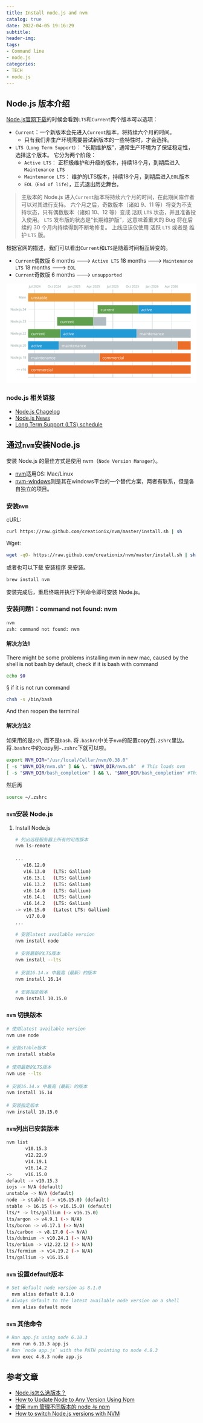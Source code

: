 ```yaml
---
title: Install node.js and nvm
catalog: true
date: 2022-04-05 19:16:29
subtitle:
header-img:
tags:
- Command line
- node.js
categories:
- TECH
- node.js
---
```


## Node.js 版本介绍

[Node.js官网下载](https://nodejs.org/en/)的时候会看到`LTS`和`Current`两个版本可以选项：

- `Current`：一个新版本会先进入`Current`版本，将持续六个月的时间。
  - 只有我们非生产环境需要尝试新版本的一些特性时，才会选择。
- `LTS（Long Term Support）`： “长期维护版”，通常生产环境为了保证稳定性，选择这个版本。 它分为两个阶段：
  - `Active LTS`： 正积极维护和升级的版本，持续18个月，到期后进入`Maintenance LTS`
  - `Maintenance LTS`： 维护的LTS版本，持续18个月，到期后进入`EOL`版本
  - `EOL（End of life）`，正式退出历史舞台。

> 主版本的 Node.js 进入`Current`版本将持续六个月的时间，在此期间库作者可以对其进行支持。 六个月之后，奇数版本（诸如 9、11 等）将变为不支持状态，只有偶数版本（诸如 10、12 等）变成 活跃 `LTS` 状态，并且准备投入使用。 `LTS` 发布版的状态是“长期维护版”，这意味着重大的 Bug 将在后续的 30 个月内持续得到不断地修复。 上线应该仅使用 活跃 `LTS` 或者是 维护 `LTS` 版。

根据官网的描述，我们可以看出`Current`和`LTS`是随着时间相互转变的。

- `Current`偶数版 6 months ---> `Active LTS` 18 months ---> `Maintenance LTS` 18 months  ---> `EOL`
- `Current`奇数版 6 months ---> `unsupported`

![Long Term Support (LTS) schedule](https://raw.githubusercontent.com/nodejs/Release/master/schedule.svg?sanitize=true)

### node.js 相关链接

- [Node.js Chagelog](https://github.com/nodejs/node/blob/master/doc/changelogs/CHANGELOG_V16.md#16.14.2)
- [Node.js News](https://nodejs.org/tr/blog/)
- [Long Term Support (LTS) schedule](https://nodejs.org/en/about/releases/)

## 通过`nvm`安装Node.js

安装 Node.js 的最佳方式是使用 nvm（`Node Version Manager`）。

- [nvm](https://nodejs.org/zh-cn/download/package-manager/#nvm)适用OS: Mac/Linux
- [nvm-windows](https://link.juejin.cn/?target=https%3A%2F%2Fgithub.com%2Fcoreybutler%2Fnvm-windows%2Freleases)则是其在windows平台的一个替代方案，两者有联系，但是各自独立的项目。

### 安装`nvm`

cURL:

```bash
curl https://raw.github.com/creationix/nvm/master/install.sh | sh
```

Wget:

```bash
wget -qO- https://raw.github.com/creationix/nvm/master/install.sh | sh
```

或者也可以下载 安装程序 来安装。

```bash
brew install nvm
```

安装完成后，重启终端并执行下列命令即可安装 Node.js。

### 安装问题1：command not found: nvm

```bash
nvm
zsh: command not found: nvm
```

#### 解决方法1

There might be some problems installing nvm in new mac, caused by the shell is not bash by default, check if it is bash with command

```bash
echo $0
```

§ if it is not run command

```bash
chsh -s /bin/bash
```

And then reopen the terminal

#### 解决方法2

如果用的是`zsh`, 而不是`bash`. 将`.bashrc`中关于`nvm`的配置copy到`.zshrc`里边。
将`.bashrc`中的copy到`~.zshrc`下就可以啦。

```bash
export NVM_DIR="/usr/local/Cellar/nvm/0.38.0"
[ -s "$NVM_DIR/nvm.sh" ] && \. "$NVM_DIR/nvm.sh"  # This loads nvm
[ -s "$NVM_DIR/bash_completion" ] && \. "$NVM_DIR/bash_completion" #This loads nvm bash_completion
```

然后再

```bash
source ~/.zshrc
```

### `nvm`安装 Node.js

1. Install Node.js

    ```bash
    # 列出远程服务器上所有的可用版本
    nvm ls-remote

    ...
       v16.12.0
       v16.13.0   (LTS: Gallium)
       v16.13.1   (LTS: Gallium)
       v16.13.2   (LTS: Gallium)
       v16.14.0   (LTS: Gallium)
       v16.14.1   (LTS: Gallium)
       v16.14.2   (LTS: Gallium)
    -> v16.15.0   (Latest LTS: Gallium)
        v17.0.0
    ...
    ```

    ```bash
    # 安装latest available version
    nvm install node

    # 安装最新的LTS版本
    nvm install --lts

    # 安装16.14.x 中最高（最新）的版本
    nvm install 16.14

    # 安装指定版本
    nvm install 10.15.0
    ```

### `nvm` 切换版本

```bash
# 使用latest available version
nvm use node

# 安装stable版本
nvm install stable

# 使用最新的LTS版本
nvm use --lts

# 安装16.14.x 中最高（最新）的版本
nvm install 16.14

# 安装指定版本
nvm install 10.15.0
```

### `nvm`列出已安装版本

```bash
nvm list
       v10.15.3
       v12.22.9
       v14.19.1
       v16.14.2
->     v16.15.0
default -> v10.15.3
iojs -> N/A (default)
unstable -> N/A (default)
node -> stable (-> v16.15.0) (default)
stable -> 16.15 (-> v16.15.0) (default)
lts/* -> lts/gallium (-> v16.15.0)
lts/argon -> v4.9.1 (-> N/A)
lts/boron -> v6.17.1 (-> N/A)
lts/carbon -> v8.17.0 (-> N/A)
lts/dubnium -> v10.24.1 (-> N/A)
lts/erbium -> v12.22.12 (-> N/A)
lts/fermium -> v14.19.2 (-> N/A)
lts/gallium -> v16.15.0
```

### `nvm` 设置default版本

```bash
# Set default node version as 8.1.0
  nvm alias default 8.1.0      
# Always default to the latest available node version on a shell         
  nvm alias default node                
```

### `nvm` 其他命令

```bash
# Run app.js using node 6.10.3
  nvm run 6.10.3 app.js
# Run `node app.js` with the PATH pointing to node 4.8.3
  nvm exec 4.8.3 node app.js
```

<!-- 2. Upgrade(<https://codeforgeek.com/update-node-using-npm/>)

```bash
sudo npm install -g n
npm -v
sudo n 10.15.0
``` -->

## 参考文章

- [Node.js怎么选版本？](https://juejin.cn/post/7001401390983544840)
- [How to Update Node to Any Version Using Npm](https://codeforgeek.com/update-node-using-npm/)
- [使用 nvm 管理不同版本的 node 与 npm](https://www.runoob.com/w3cnote/nvm-manager-node-versions.html)
- [How to switch Node.js versions with NVM](https://blog.logrocket.com/how-switch-node-js-versions-nvm/)
